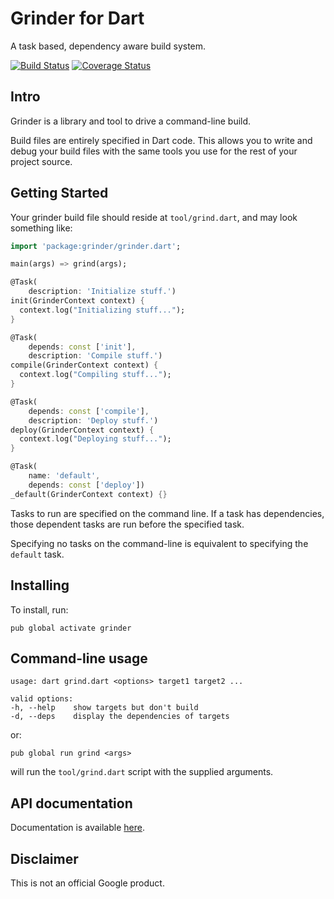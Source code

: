 # Grinder for Dart

A task based, dependency aware build system.

[![Build Status](https://travis-ci.org/google/grinder.dart.svg?branch=master)](https://travis-ci.org/google/grinder.dart)
[![Coverage Status](https://img.shields.io/coveralls/google/grinder.dart.svg)](https://coveralls.io/r/google/grinder.dart)

## Intro

Grinder is a library and tool to drive a command-line build.

Build files are entirely specified in Dart code. This allows you to write and
debug your build files with the same tools you use for the rest of your project
source.

## Getting Started

Your grinder build file should reside at `tool/grind.dart`, and may look
something like:

```dart
import 'package:grinder/grinder.dart';

main(args) => grind(args);

@Task(
    description: 'Initialize stuff.')
init(GrinderContext context) {
  context.log("Initializing stuff...");
}

@Task(
    depends: const ['init'],
    description: 'Compile stuff.')
compile(GrinderContext context) {
  context.log("Compiling stuff...");
}

@Task(
    depends: const ['compile'],
    description: 'Deploy stuff.')
deploy(GrinderContext context) {
  context.log("Deploying stuff...");
}

@Task(
    name: 'default',
    depends: const ['deploy'])
_default(GrinderContext context) {}
```

Tasks to run are specified on the command line. If a task has dependencies,
those dependent tasks are run before the specified task.

Specifying no tasks on the command-line is equivalent to specifying the
`default` task.

## Installing

To install, run:

    pub global activate grinder

## Command-line usage
    usage: dart grind.dart <options> target1 target2 ...

    valid options:
    -h, --help    show targets but don't build
    -d, --deps    display the dependencies of targets

or:

    pub global run grind <args>

will run the `tool/grind.dart` script with the supplied arguments.

## API documentation

Documentation is available [here](http://www.dartdocs.org/documentation/grinder/latest).

## Disclaimer

This is not an official Google product.
